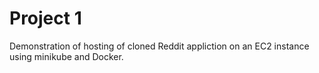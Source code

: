 # Project 1

Demonstration of hosting of cloned Reddit appliction on an EC2 instance using minikube and Docker.


